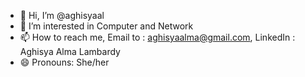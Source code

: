 - 👋 Hi, I’m @aghisyaal
- 👀 I’m interested in Computer and Network
- 📫 How to reach me, Email to : aghisyaalma@gmail.com, LinkedIn : Aghisya Alma Lambardy
- 😄 Pronouns: She/her

<!---
aghisyaal/aghisyaal is a ✨ special ✨ repository because its `README.md` (this file) appears on your GitHub profile.
You can click the Preview link to take a look at your changes.
--->
